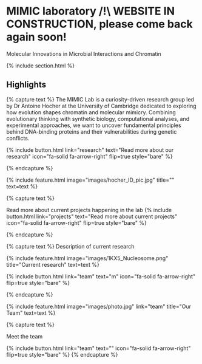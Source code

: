 ---
---

# MIMIC laboratory /!\ WEBSITE IN CONSTRUCTION, please come back again soon!

Molecular Innovations in Microbial Interactions and Chromatin


{% include section.html %}

## Highlights

{% capture text %}
The MIMIC Lab is a curiosity-driven research group led by Dr Antoine Hocher at the University of Cambridge dedicated to exploring how evolution shapes chromatin and molecular mimicry. Combining evolutionary thinking with synthetic biology, computational analyses, and experimental approaches, we want to uncover fundamental principles behind DNA-binding proteins and their vulnerabilities during genetic conflicts. 

{%
  include button.html
  link="research"
  text="Read more about our research"
  icon="fa-solid fa-arrow-right"
  flip=true
  style="bare"
%}

{% endcapture %}

{%
  include feature.html
  image="images/hocher_ID_pic.jpg"
  title=""
  text=text
%}

{% capture text %}

Read more about current projects happening in the lab
{%
  include button.html
  link="projects"
  text="Read more about current projects"
  icon="fa-solid fa-arrow-right"
  flip=true
  style="bare"
%}

{% endcapture %}

{% capture text %}
Description of current research


{%
  include feature.html
  image="images/1KX5_Nucleosome.png"
  title="Current research"
  text=text
%}


{%
  include button.html
  link="team"
  text="m"
  icon="fa-solid fa-arrow-right"
  flip=true
  style="bare"
%}

{% endcapture %}

{%
  include feature.html
  image="images/photo.jpg"
  link="team"
  title="Our Team"
  text=text
%}

{% capture text %}

Meet the team

{%
  include button.html
  link="team"
  text=""
  icon="fa-solid fa-arrow-right"
  flip=true
  style="bare"
%}
{% endcapture %}
